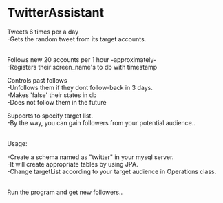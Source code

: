 # TwitterAssistant

 Tweets 6 times per a day<br>
     -Gets the random tweet from its target accounts.<br><br>
	 
 Follows new 20 accounts per 1 hour -approximately-<br>
     -Registers their screen_name's to db with timestamp<br>
 
 Controls past follows<br>
     -Unfollows them if they dont follow-back in 3 days.<br>
     -Makes 'false' their states in db<br>
     -Does not follow them in the future<br>
 
 Supports to specify target list.<br>
     -By the way, you can gain followers from your potential audience..<br><br>
	 
Usage:<br>

 -Create a schema named as "twitter" in your mysql server.<br>
     -It will create appropriate tables by using JPA.<br>
 -Change targetList according to your target audience in Operations class.<br><br>
 
  Run the program and get new followers..<br>
  
   